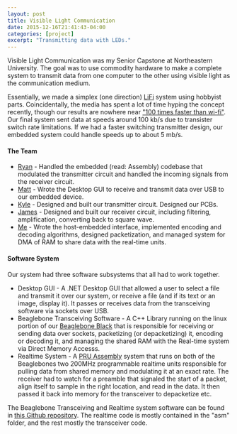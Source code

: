 ```yaml
---
layout: post
title: Visible Light Communication
date: 2015-12-16T21:41:43-04:00
categories: [project]
excerpt: "Transmitting data with LEDs."
---
```


Visible Light Communication was my Senior Capstone at Northeastern University. The goal was to use commodity hardware to make a complete system to transmit data from one computer to the other using visible light as the communication medium. 

Essentially, we made a simplex (one direction) [LiFi](https://en.wikipedia.org/wiki/Li-Fi) system using hobbyist parts. Coincidentally, the media has spent a lot of time hyping the concept recently, though our results are nowhere near ["100 times faster than wi-fi"](http://www.bbc.com/news/technology-34942685). Our final system sent data at speeds around 100 kb/s due to transister switch rate limitations. If we had a faster switching transmitter design, our embedded system could handle speeds up to about 5 mb/s.

#### The Team ####

* [Ryan](https://www.linkedin.com/in/ryan-nutile-812814100) - Handled the embedded (read: Assembly) codebase that modulated the transmitter circuit and handled the incoming signals from the receiver circuit.
* [Matt](https://www.linkedin.com/in/matt-schroer-707b7654) - Wrote the Desktop GUI to receive and transmit data over USB to our embedded device.
* [Kyle](https://www.linkedin.com/in/kylebradleyece) - Designed and built our transmitter circuit. Designed our PCBs. 
* [James](https://www.linkedin.com/in/james-croci-b463b971) - Designed and built our receiver circuit, including filtering, amplification, converting back to square wave. 
* [Me](http://bencaine.me) - Wrote the host-embedded interface, implemented encoding and decoding algorithms, designed packetization, and managed system for DMA of RAM to share data with the real-time units. 

#### Software System ####

Our system had three software subsystems that all had to work together. 

* Desktop GUI - A .NET Desktop GUI that allowed a user to select a file and transmit it over our system, or receive a file (and if its text or an image, display it). It passes or receives data from the transceiving software via sockets over USB.
* Beaglebone Transceiving Software - A C++ Library running on the linux portion of our [Beaglebone Black](http://beagleboard.org/bone) that is responsible for receiving or sending data over sockets, packetizing (or depacketizing) it, encoding or decoding it, and managing the shared RAM with the Real-time system via Direct Memory Accesss.
* Realtime System - A [PRU Assembly](http://processors.wiki.ti.com/index.php/PRU_Assembly_Instructions) system that runs on both of the Beaglebones two 200MHz programmable realtime units responsible for pulling data from shared memory and modulating it at an exact rate. The receiver had to watch for a preamble that signaled the start of a packet, align itself to sample in the right location, and read in the data. It then passed it back into memory for the transceiver to depacketize etc.

The Beaglebone Transceiving and Realtime system software can be found in [this Github repository](https://github.com/bcaine/VLC-Transceiver). The realtime code is mostly contained in the "asm" folder, and the rest mostly the transceiver code. 